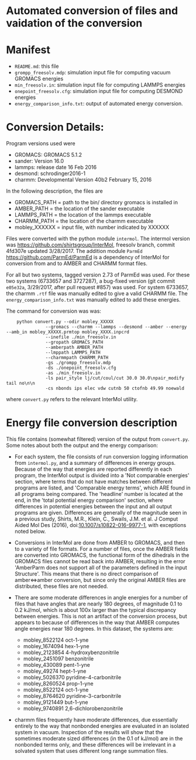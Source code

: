 # Automated conversion of files and vaidation of the conversion

# Manifest
- `README.md`: this file
- `grompp_freesolv.mdp`: simulation input file for computing vacuum GROMACS energies
- `min_freesolv.in`: simulation input file for computing LAMMPS energies
- `onepoint_freesolv.cfg`: simulation input file for computing DESMOND energies
- `energy_comparison_info.txt`: output of automated energy conversion.

# Conversion Details:

Program versions used were
   - GROMACS: GROMACS 5.1.2
   - sander: Version 16.0
   - lammps: release date 16 Feb 2016
   - desmond: schrodinger2016-1
   - charmm: Developmental Version 40b2   February 15, 2016 

In the following description, the files are
   - GROMACS_PATH = path to the bin/ directory gromacs is installed in
   - AMBER_PATH = the location of the sander executable
   - LAMMPS_PATH = the location of the lammps executable
   - CHARMM_PATH = the location of the charmm executable
   - mobley_XXXXXX = input file, with number indicated by XXXXXX

Files were converted with the python module `intermol`. The intermol
version was https://github.com/shirtsgroup/InterMol, freesolv branch,
commit 4fd307e updated 3/28/2017.  The addition module `ParmEd`
https://github.com/ParmEd/ParmEd is a dependency of InterMol for
conversion from and to AMBER and CHARMM format files. 

For all but two systems, tagged version 2.73 of ParmEd was used.  For
these two systems (6733657 and 3727287), a bug-fixed version (git
commit `e05e32a`, 3/29/2017, after pull request #857) was used. For
system 6733657, the charmm `.rtf` file was manually edited to give a
valid CHARMM file. The `energy_comparison_info.txt` was manually
edited to add these energies.

The command for conversion was was:

```
    python convert.py --odir mobley_XXXXX
               --gromacs --charmm --lammps --desmond --amber --energy --amb_in mobley_XXXXX.prmtop mobley_XXXX.inpcrd
               --inefile ./min_freesolv.in
               --gropath GROMACS_PATH
               --amberpath AMBER_PATH
               --lmppath LAMMPS_PATH
               --charmmpath CHARMM_PATH
               -gs ./grompp_freesolv.mdp
               -ds ./onepoint_freesolv.cfg
               -as ./min_freesolv.in
               -ls pair_style lj/cut/coul/cut 30.0 30.0\npair_modify tail no\n\n
               -cs nbonds ips elec vdw cutnb 50 ctofnb 49.99 noewald
```

where `convert.py` refers to the relevant InterMol utility. 

# Energy file conversion description

This file contains (somewhat filtered) version of the output from
`convert.py`.  Some notes about both the output and the energy
comparison:

- For each system, the file consists of run conversion logging
  information from `intermol.py`, and a summary of differences in
  energy groups. Because of the way that energies are reported
  differently in each program, the InterMol output is divided into a
  'Not comparable energies' section, where terms that do not have
  matches between different programs are listed, and 'Comparable
  energy terms', which ARE found in all programs being compared. The
  'headline' number is located at the end, in the 'total potential
  energy comparison' section, where differences in potential energies
  between the input and all output programs are given. Differences are
  generally of the magnitude seen in a previous study, Shirts, M.R.,
  Klein, C., Swails, J.M. et al. J Comput Aided Mol Des (2016),
  doi:[10.1007/s10822-016-9977-1](http://dx.doi.org/10.1007/s10822-016-9977-1),
  with exceptions noted below.

- Conversions in InterMol are done from AMBER to GROMACS, and then to
  a variety of file formats. For a number of files, once the AMBER
  fields are converted into GROMACS, the functional form of the
  dihedrals in the GROMACS files cannot be read back into AMBER,
  resulting in the error 'AmberParm does not support all of the
  parameters defined in the input Structure'. This means that there is
  no direct comparison of amber<=>amber conversion, but since only the
  original AMBER files are distributed, these files are not needed.

- There are some moderate differences in angle energies for a number
  of files that have angles that are nearly 180 degrees, of magnitude 0.1 to
  0.2 kJ/mol, which is about 100x larger than the typical discrepancy
  between energies.  This is not an artifact of the conversion
  process, but appears to because of differences in the way that AMBER
  computes angle energies near 180 degrees.  In this dataset, the systems are:
    - mobley_8522124 oct-1-yne
    - mobley_1674094 hex-1-yne
    - mobley_2123854 4-hydroxybenzonitrile
    - mobley_2451097 benzonitrile
    - mobley_430089 pent-1-yne
    - mobley_49274 hept-1-yne
    - mobley_5026370 pyridine-4-carbonitrile
    - mobley_8260524 prop-1-yne
    - mobley_8522124 oct-1-yne
    - mobley_8764620 pyridine-3-carbonitrile
    - mobley_9121449 but-1-yne
    - mobley_9740891 2,6-dichlorobenzonitrile

- charmm files frequently have moderate differences, due essentially
  entirely to the way that nonbonded energies are evaluated in an
  isolated system in vacuum.  Inspection of the results will show that
  the sometimes moderate sized differences (in the 0.1 of kJ/mol) are
  in the nonbonded terms only, and these differences will be
  irrelevant in a solvated system that uses different long range
  summation files.
